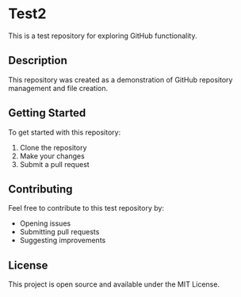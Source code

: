 # Test2

This is a test repository for exploring GitHub functionality.

## Description

This repository was created as a demonstration of GitHub repository management and file creation.

## Getting Started

To get started with this repository:

1. Clone the repository
2. Make your changes
3. Submit a pull request

## Contributing

Feel free to contribute to this test repository by:
- Opening issues
- Submitting pull requests
- Suggesting improvements

## License

This project is open source and available under the MIT License.